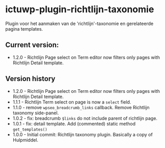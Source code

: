 # ictuwp-plugin-richtlijn-taxonomie
Plugin voor het aanmaken van de 'richtlijn'-taxonomie en gerelateerde pagina templates.


## Current version:
* 1.2.0 - Richtlijn Page select on Term editor now filters only pages with Richtlijn Detail template.

## Version history
* 1.2.0 - Richtlijn Page select on Term editor now filters only pages with Richtlijn Detail template.
* 1.1.1 - Richtlijn Term select on page is now a `select` field.
* 1.1.0 - remove `wpseo_breadcrumb_links` callback. Remove Richtlijn taxonomy side-panel.
* 1.0.2 - fix: breadcrumb `$links` do not include parent of richtlijn page.
* 1.0.1 - fix: detail template. Add (commented) static method `get_templates()`
* 1.0.0 - Initial commit: Richtlijn taxonomy plugin. Basically a copy of Hulpmiddel.

